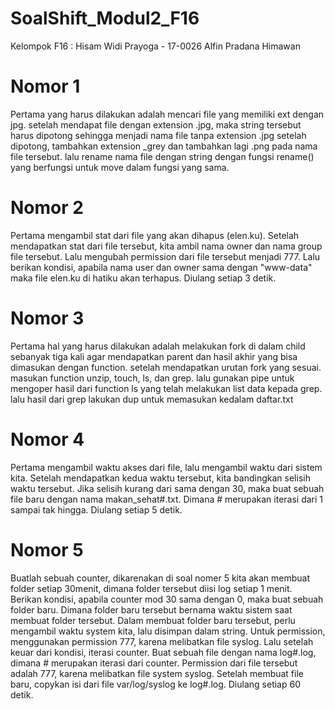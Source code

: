 # SoalShift_Modul2_F16

Kelompok F16 :
Hisam Widi Prayoga - 17-0026
Alfin Pradana
Himawan

# Nomor 1
Pertama yang harus dilakukan adalah mencari file yang memiliki ext dengan jpg. setelah mendapat file dengan extension .jpg, maka string tersebut harus dipotong sehingga menjadi nama file tanpa extension .jpg setelah dipotong, tambahkan extension _grey dan tambahkan lagi .png pada nama file tersebut. lalu rename nama file dengan string dengan fungsi rename() yang berfungsi untuk move dalam fungsi yang sama.

# Nomor 2

Pertama mengambil stat dari file yang akan dihapus (elen.ku). Setelah mendapatkan stat dari file tersebut, kita ambil nama owner dan nama group file tersebut. Lalu mengubah permission dari file tersebut menjadi 777. Lalu berikan kondisi, apabila nama user dan owner sama dengan "www-data" maka file elen.ku di hatiku akan terhapus. Diulang setiap 3 detik.

# Nomor 3
Pertama hal yang harus dilakukan adalah melakukan fork di dalam child sebanyak tiga kali agar mendapatkan parent dan hasil akhir yang bisa dimasukan dengan function. setelah mendapatkan urutan fork yang sesuai. masukan function unzip, touch, ls, dan grep. lalu gunakan pipe untuk mengoper hasil dari function ls yang telah melakukan list data kepada grep. lalu hasil dari grep lakukan dup untuk memasukan kedalam daftar.txt

# Nomor 4

Pertama mengambil waktu akses dari file, lalu mengambil waktu dari sistem kita. Setelah mendapatkan kedua waktu tersebut, kita bandingkan selisih waktu tersebut. Jika selisih kurang dari sama dengan 30, maka buat sebuah file baru dengan nama makan_sehat#.txt. Dimana # merupakan iterasi dari 1 sampai tak hingga. Diulang setiap 5 detik.

# Nomor 5

Buatlah sebuah counter, dikarenakan di soal nomer 5 kita akan membuat folder setiap 30menit, dimana folder tersebut diisi log setiap 1 menit. Berikan kondisi, apabila counter mod 30 sama dengan 0, maka buat sebuah folder baru. Dimana folder baru tersebut bernama waktu sistem saat membuat folder tersebut. Dalam membuat folder baru tersebut, perlu mengambil waktu system kita, lalu disimpan dalam string. Untuk permission, menggunakan permission 777, karena melibatkan file syslog. Lalu setelah keuar dari kondisi, iterasi counter. Buat sebuah file dengan nama log#.log, dimana # merupakan iterasi dari counter. Permission dari file tersebut adalah 777, karena melibatkan file system syslog. Setelah membuat file baru, copykan isi dari file var/log/syslog ke log#.log. Diulang setiap 60 detik.
